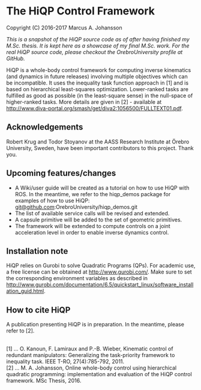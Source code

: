 # The HiQP Control Framework
Copyright (C) 2016-2017 Marcus A. Johansson

<i>This is a snapshot of the HiQP source code as of after having finished my M.Sc. thesis. It is kept here as a showcase of my final M.Sc. work. For the real HiQP source code, please checkout the OrebroUniversity profile at GitHub.</i>

HiQP is a whole-body control framework for computing inverse kinematics (and dynamics in future releases) involving multiple objectives which can be incompatible. It uses the inequality task function approach in [1] and is based on hierarchical least-squares optimization. Lower-ranked tasks are fulfilled as good as possible (in the least-square sense) in the null-space of higher-ranked tasks. More details are given in [2] - available at http://www.diva-portal.org/smash/get/diva2:1056500/FULLTEXT01.pdf. 

## Acknowledgements
Robert Krug and Todor Stoyanov at the AASS Research Institute at Örebro University, Sweden, have been important contributors to this project. Thank you.

## Upcoming features/changes
- A Wiki/user guide will be created as a tutorial on how to use HiQP with ROS. In the meantime, we refer to the hiqp_demos package for examples of how to use HiQP: git@github.com:OrebroUniversity/hiqp_demos.git
- The list of available service calls will be revised and extended.
- A capsule primitive will be added to the set of geometric primitives.
- The framework will be extended to compute controls on a joint acceleration level in order to enable inverse dynamics control. 

## Installation note

HiQP relies on Gurobi to solve Quadratic Programs (QPs). For academic use, a free license can be obtained at http://www.gurobi.com/. Make sure to set the corresponding environment variables as described in http://www.gurobi.com/documentation/6.5/quickstart_linux/software_installation_guid.html. 

## How to cite HiQP

A publication presenting HiQP is in preparation. In the meantime, please refer to [2].

</br>
[1] ... O. Kanoun, F. Lamiraux and P.-B. Wieber, Kinematic control of redundant manipulators: Generalizing the task-priority framework to inequality task. IEEE T-RO, 27(4):785-792, 2011.
</br>
[2] ... M. A. Johansson, Online whole-body control using hierarchical quadratic programming: implementation and evaluation of the HiQP control framework. MSc Thesis, 2016.

